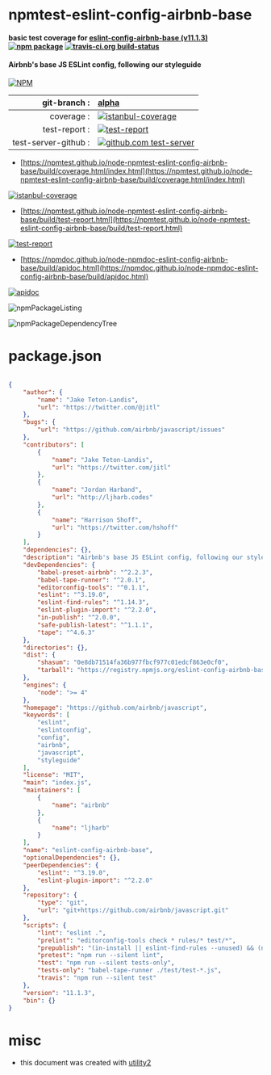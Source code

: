 # npmtest-eslint-config-airbnb-base

#### basic test coverage for  [eslint-config-airbnb-base (v11.1.3)](https://github.com/airbnb/javascript)  [![npm package](https://img.shields.io/npm/v/npmtest-eslint-config-airbnb-base.svg?style=flat-square)](https://www.npmjs.org/package/npmtest-eslint-config-airbnb-base) [![travis-ci.org build-status](https://api.travis-ci.org/npmtest/node-npmtest-eslint-config-airbnb-base.svg)](https://travis-ci.org/npmtest/node-npmtest-eslint-config-airbnb-base)

#### Airbnb's base JS ESLint config, following our styleguide

[![NPM](https://nodei.co/npm/eslint-config-airbnb-base.png?downloads=true&downloadRank=true&stars=true)](https://www.npmjs.com/package/eslint-config-airbnb-base)

| git-branch : | [alpha](https://github.com/npmtest/node-npmtest-eslint-config-airbnb-base/tree/alpha)|
|--:|:--|
| coverage : | [![istanbul-coverage](https://npmtest.github.io/node-npmtest-eslint-config-airbnb-base/build/coverage.badge.svg)](https://npmtest.github.io/node-npmtest-eslint-config-airbnb-base/build/coverage.html/index.html)|
| test-report : | [![test-report](https://npmtest.github.io/node-npmtest-eslint-config-airbnb-base/build/test-report.badge.svg)](https://npmtest.github.io/node-npmtest-eslint-config-airbnb-base/build/test-report.html)|
| test-server-github : | [![github.com test-server](https://npmtest.github.io/node-npmtest-eslint-config-airbnb-base/GitHub-Mark-32px.png)](https://npmtest.github.io/node-npmtest-eslint-config-airbnb-base/build/app/index.html) | | build-artifacts : | [![build-artifacts](https://npmtest.github.io/node-npmtest-eslint-config-airbnb-base/glyphicons_144_folder_open.png)](https://github.com/npmtest/node-npmtest-eslint-config-airbnb-base/tree/gh-pages/build)|

- [https://npmtest.github.io/node-npmtest-eslint-config-airbnb-base/build/coverage.html/index.html](https://npmtest.github.io/node-npmtest-eslint-config-airbnb-base/build/coverage.html/index.html)

[![istanbul-coverage](https://npmtest.github.io/node-npmtest-eslint-config-airbnb-base/build/screenCapture.buildCi.browser.%252Ftmp%252Fbuild%252Fcoverage.lib.html.png)](https://npmtest.github.io/node-npmtest-eslint-config-airbnb-base/build/coverage.html/index.html)

- [https://npmtest.github.io/node-npmtest-eslint-config-airbnb-base/build/test-report.html](https://npmtest.github.io/node-npmtest-eslint-config-airbnb-base/build/test-report.html)

[![test-report](https://npmtest.github.io/node-npmtest-eslint-config-airbnb-base/build/screenCapture.buildCi.browser.%252Ftmp%252Fbuild%252Ftest-report.html.png)](https://npmtest.github.io/node-npmtest-eslint-config-airbnb-base/build/test-report.html)

- [https://npmdoc.github.io/node-npmdoc-eslint-config-airbnb-base/build/apidoc.html](https://npmdoc.github.io/node-npmdoc-eslint-config-airbnb-base/build/apidoc.html)

[![apidoc](https://npmdoc.github.io/node-npmdoc-eslint-config-airbnb-base/build/screenCapture.buildCi.browser.%252Ftmp%252Fbuild%252Fapidoc.html.png)](https://npmdoc.github.io/node-npmdoc-eslint-config-airbnb-base/build/apidoc.html)

![npmPackageListing](https://npmtest.github.io/node-npmtest-eslint-config-airbnb-base/build/screenCapture.npmPackageListing.svg)

![npmPackageDependencyTree](https://npmtest.github.io/node-npmtest-eslint-config-airbnb-base/build/screenCapture.npmPackageDependencyTree.svg)



# package.json

```json

{
    "author": {
        "name": "Jake Teton-Landis",
        "url": "https://twitter.com/@jitl"
    },
    "bugs": {
        "url": "https://github.com/airbnb/javascript/issues"
    },
    "contributors": [
        {
            "name": "Jake Teton-Landis",
            "url": "https://twitter.com/jitl"
        },
        {
            "name": "Jordan Harband",
            "url": "http://ljharb.codes"
        },
        {
            "name": "Harrison Shoff",
            "url": "https://twitter.com/hshoff"
        }
    ],
    "dependencies": {},
    "description": "Airbnb's base JS ESLint config, following our styleguide",
    "devDependencies": {
        "babel-preset-airbnb": "^2.2.3",
        "babel-tape-runner": "^2.0.1",
        "editorconfig-tools": "^0.1.1",
        "eslint": "^3.19.0",
        "eslint-find-rules": "^1.14.3",
        "eslint-plugin-import": "^2.2.0",
        "in-publish": "^2.0.0",
        "safe-publish-latest": "^1.1.1",
        "tape": "^4.6.3"
    },
    "directories": {},
    "dist": {
        "shasum": "0e8db71514fa36b977fbcf977c01edcf863e0cf0",
        "tarball": "https://registry.npmjs.org/eslint-config-airbnb-base/-/eslint-config-airbnb-base-11.1.3.tgz"
    },
    "engines": {
        "node": ">= 4"
    },
    "homepage": "https://github.com/airbnb/javascript",
    "keywords": [
        "eslint",
        "eslintconfig",
        "config",
        "airbnb",
        "javascript",
        "styleguide"
    ],
    "license": "MIT",
    "main": "index.js",
    "maintainers": [
        {
            "name": "airbnb"
        },
        {
            "name": "ljharb"
        }
    ],
    "name": "eslint-config-airbnb-base",
    "optionalDependencies": {},
    "peerDependencies": {
        "eslint": "^3.19.0",
        "eslint-plugin-import": "^2.2.0"
    },
    "repository": {
        "type": "git",
        "url": "git+https://github.com/airbnb/javascript.git"
    },
    "scripts": {
        "lint": "eslint .",
        "prelint": "editorconfig-tools check * rules/* test/*",
        "prepublish": "(in-install || eslint-find-rules --unused) && (not-in-publish || npm test) && safe-publish-latest",
        "pretest": "npm run --silent lint",
        "test": "npm run --silent tests-only",
        "tests-only": "babel-tape-runner ./test/test-*.js",
        "travis": "npm run --silent test"
    },
    "version": "11.1.3",
    "bin": {}
}
```



# misc
- this document was created with [utility2](https://github.com/kaizhu256/node-utility2)
